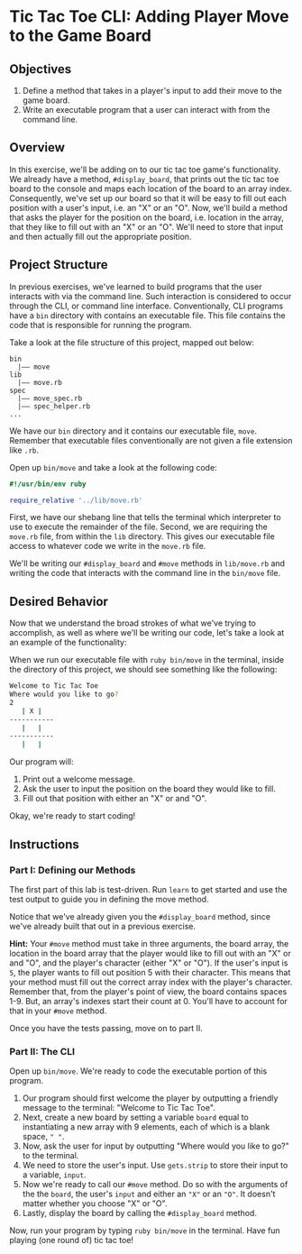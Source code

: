 # Tic Tac Toe CLI: Adding Player Move to the Game Board

## Objectives

1. Define a method that takes in a player's input to add their move to the game board. 
2. Write an executable program that a user can interact with from the command line. 

## Overview

In this exercise, we'll be adding on to our tic tac toe game's functionality. We already have a method, `#display_board`, that prints out the tic tac toe board to the console and maps each location of the board to an array index. Consequently, we've set up our board so that it will be easy to fill out each position with a user's input, i.e. an "X" or an "O". Now, we'll build a method that asks the player for the position on the board, i.e. location in the array, that they like to fill out with an "X" or an "O". We'll need to store that input and then actually fill out the appropriate position. 

## Project Structure

In previous exercises, we've learned to build programs that the user interacts with via the command line. Such interaction is considered to occur through the CLI, or command line interface. Conventionally, CLI programs have a `bin` directory with contains an executable file. This file contains the code that is responsible for running the program.

Take a look at the file structure of this project, mapped out below: 

```
bin
  |–– move
lib
  |–– move.rb
spec
  |–– move_spec.rb
  |–– spec_helper.rb
...
``` 

We have our `bin` directory and it contains our executable file, `move`. Remember that executable files conventionally are not given a file extension like `.rb`. 

Open up `bin/move` and take a look at the following code: 

```ruby
#!/usr/bin/env ruby

require_relative '../lib/move.rb'
```

First, we have our shebang line that tells the terminal which interpreter to use to execute the remainder of the file. Second, we are requiring the `move.rb` file, from within the `lib` directory. This gives our executable file access to whatever code we write in the `move.rb` file. 

We'll be writing our `#display_board` and `#move` methods in `lib/move.rb` and writing the code that interacts with the command line in the `bin/move` file. 

## Desired Behavior

Now that we understand the broad strokes of what we've trying to accomplish, as well as where we'll be writing our code, let's take a look at an example of the functionality: 

When we run our executable file with `ruby bin/move` in the terminal, inside the directory of this project, we should see something like the following: 

```bash
Welcome to Tic Tac Toe
Where would you like to go?
2
   | X |   
-----------
   |   |   
-----------
   |   |   
```

Our program will: 

1. Print out a welcome message.
2. Ask the user to input the position on the board they would like to fill.
3. Fill out that position with either an "X" or and "O".

Okay, we're ready to start coding!

## Instructions

### Part I: Defining our Methods

The first part of this lab is test-driven. Run `learn` to get started and use the test output to guide you in defining the move method. 

Notice that we've already given you the `#display_board` method, since we've already built that out in a previous exercise. 

**Hint:** Your `#move` method must take in three arguments, the board array, the location in the board array that the player would like to fill out with an "X" or and "O", and the player's character (either "X" or "O"). If the user's input is `5`, the player wants to fill out position 5 with their character. This means that your method must fill out the correct array index with the player's character. Remember that, from the player's point of view, the board contains spaces 1-9. But, an array's indexes start their count at 0. You'll have to account for that in your `#move` method. 

Once you have the tests passing, move on to part II. 

### Part II: The CLI

Open up `bin/move`. We're ready to code the executable portion of this program. 

1. Our program should first welcome the player by outputting a friendly message to the terminal: "Welcome to Tic Tac Toe".
2. Next, create a new board by setting a variable `board` equal to instantiating a new array with 9 elements, each of which is a blank space, `" "`.  
3. Now, ask the user for input by outputting "Where would you like to go?" to the terminal. 
4. We need to store the user's input. Use `gets.strip` to store their input to a variable, `input`. 
5. Now we're ready to call our `#move` method. Do so with the arguments of the the `board`, the user's `input` and either an `"X"` or an `"O"`. It doesn't matter whether you choose "X" or "O". 
6. Lastly, display the board by calling the `#display_board` method. 

Now, run your program by typing `ruby bin/move` in the terminal. Have fun playing (one round of) tic tac toe!


